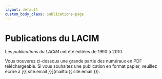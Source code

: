 ```yaml
---
layout: default
custom_body_class: publications-page
---
```


# Publications du LACIM

Les *publications du LACIM* ont été éditées de 1990 à 2010.

Vous trouverez ci-dessous une grande partie des numéraux en PDF téléchargeable.
Si vous souhaitez une publication en format papier, veuillez écrire à
[{{ site.email }}](mailto:{{ site.email }}).

